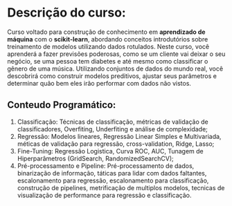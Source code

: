 # Descrição do curso:
Curso voltado para construção de conhecimento em **aprendizado de máquina** com o **scikit-learn**, abordando conceitos introdutórios sobre
treinamento de modelos utilizando dados rotulados. Neste curso, você aprenderá a fazer previsões poderosas, como se um cliente vai deixar o
seu negócio, se uma pessoa tem diabetes e até mesmo como classificar o gênero de uma música. Utilizando conjuntos de dados do mundo real,
você descobrirá como construir modelos preditivos, ajustar seus parâmetros e determinar quão bem eles irão performar com dados não vistos.

## Conteudo Programático:
1. Classificação: Técnicas de classificação, métricas de validação de classificadores, Overfiting, Underfiting e análise de complexidade; 
2. Regressão: Modelos lineares, Regressão Linear Simples e Multivariada, méticas de validação para regressão, cross-validation, Ridge, Lasso;
3. Fine-Tuning: Regressão Logistica, Curva ROC, AUC, Tunagem de Hiperparâmetros (GridSearch, RandomizedSearchCV);
4. Pré-processamento e Pipeline: Pré-processamento de dados, binarização de informação, táticas para lidar com dados faltantes,
escalonamento para regressão, escalonamento para classificação, construção de pipelines, metrificação de multiplos modelos,
tecnicas de visualização de performance para regressão e classificação.
